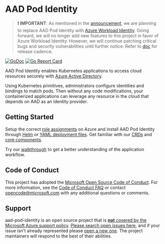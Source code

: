 # AAD Pod Identity

> **❗ IMPORTANT**: As mentioned in the [announcement](https://cloudblogs.microsoft.com/opensource/2022/01/18/announcing-azure-active-directory-azure-ad-workload-identity-for-kubernetes/), we are planning to replace AAD Pod Identity with [Azure Workload Identity](https://azure.github.io/azure-workload-identity). Going forward, we will no longer add new features to this project in favor of Azure Workload Identity. However, we will continue patching critical bugs and security vulnerabilities until further notice. Refer to [doc](docs/RELEASE.md) for release cadence.

[![GoDoc](https://godoc.org/github.com/Azure/aad-pod-identity?status.svg)](https://godoc.org/github.com/Azure/aad-pod-identity)
[![Go Report Card](https://goreportcard.com/badge/github.com/Azure/aad-pod-identity)](https://goreportcard.com/report/github.com/Azure/aad-pod-identity)

AAD Pod Identity enables Kubernetes applications to access cloud resources securely with [Azure Active Directory](https://azure.microsoft.com/en-us/services/active-directory/).

Using Kubernetes primitives, administrators configure identities and bindings to match pods. Then without any code modifications, your containerized applications can leverage any resource in the cloud that depends on AAD as an identity provider.

## Getting Started

Setup the correct [role assignments](https://azure.github.io/aad-pod-identity/docs/getting-started/role-assignment/) on Azure and install AAD Pod Identity through [Helm](https://azure.github.io/aad-pod-identity/docs/getting-started/installation/#helm) or [YAML deployment files](https://azure.github.io/aad-pod-identity/docs/getting-started/installation/#quick-install). Get familiar with our [CRDs](https://azure.github.io/aad-pod-identity/docs/concepts/azureidentity/) and [core components](https://azure.github.io/aad-pod-identity/docs/concepts/mic/).

Try our [walkthrough](https://azure.github.io/aad-pod-identity/docs/demo/standard_walkthrough/) to get a better understanding of the application workflow.

## Code of Conduct

This project has adopted the [Microsoft Open Source Code of Conduct](https://opensource.microsoft.com/codeofconduct/). For more information, see the [Code of Conduct FAQ](https://opensource.microsoft.com/codeofconduct/faq) or contact [opencode@microsoft.com](mailto:opencode@microsoft.com) with any additional questions or comments.

## Support

aad-pod-identity is an open source project that is [**not** covered by the Microsoft Azure support policy](https://support.microsoft.com/en-us/help/2941892/support-for-linux-and-open-source-technology-in-azure). [Please search open issues here](https://github.com/Azure/aad-pod-identity/issues), and if your issue isn't already represented please [open a new one](https://github.com/Azure/aad-pod-identity/issues/new/choose). The project maintainers will respond to the best of their abilities.

